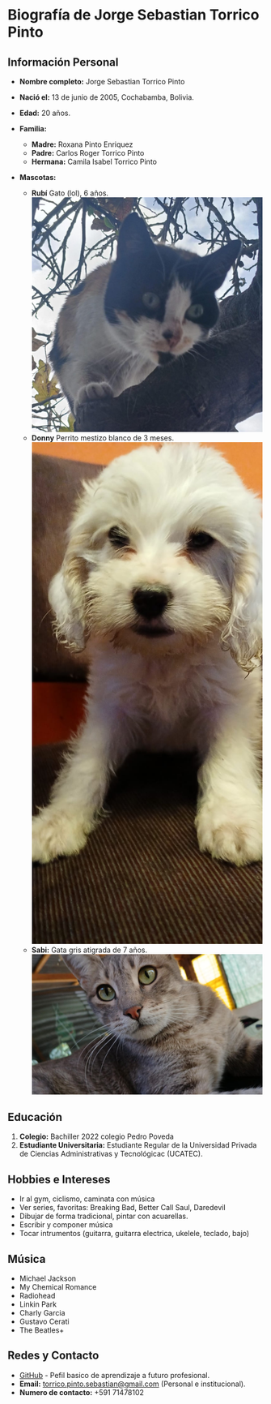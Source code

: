 # __Biografía de Jorge Sebastian Torrico Pinto__ 


## Información Personal
- **Nombre completo:** Jorge Sebastian Torrico Pinto
- **Nació el:** 13 de junio de 2005, Cochabamba, Bolivia.
- **Edad:** 20 años.

- **Familia:** 
	- **Madre:** Roxana Pinto Enriquez
	- **Padre:** Carlos Roger Torrico Pinto
	- **Hermana:** Camila Isabel Torrico Pinto

- **Mascotas:** 
	- **Rubí** Gato (lol), 6 años.
![alt text](foto2.jpeg)
	- **Donny** Perrito mestizo blanco de 3 meses.
       ![alt text](foto1.jpeg)
    - **Sabi:** Gata gris atigrada de 7 años.
  ![alt text](foto3.jpeg)


## Educación
1.  **Colegio:** Bachiller 2022 colegio Pedro Poveda
2. **Estudiante Universitaria:** Estudiante Regular de la Universidad Privada de Ciencias Administrativas y Tecnológicac (UCATEC). 



## Hobbies e Intereses
- Ir al gym, ciclismo, caminata con música  
- Ver series, favoritas: Breaking Bad, Better Call Saul, Daredevil
- Dibujar de forma tradicional, pintar con acuarellas.
- Escribir y componer música
- Tocar intrumentos (guitarra, guitarra electrica, ukelele, teclado, bajo)

## Música
- Michael Jackson
- My Chemical Romance
- Radiohead
- Linkin Park
- Charly Garcia
- Gustavo Cerati
- The Beatles+




## Redes y Contacto
- [GitHub](https://github.com/torricoseba "torricoseba") - Pefil basico de aprendizaje a futuro profesional.
- **Email:** torrico.pinto.sebastian@gmail.com (Personal e institucional).
- **Numero de contacto:** +591 71478102
